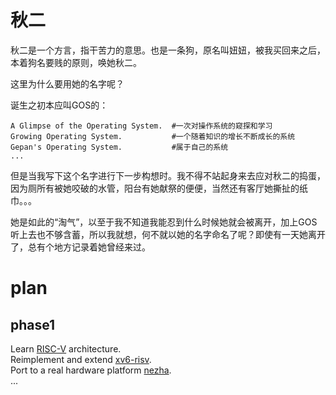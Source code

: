 # 秋二

秋二是一个方言，指干苦力的意思。也是一条狗，原名叫妞妞，被我买回来之后，本着狗名要贱的原则，唤她秋二。

这里为什么要用她的名字呢？

诞生之初本应叫GOS的：
```
A Glimpse of the Operating System.  #一次对操作系统的窥探和学习
Growing Operating System.           #一个随着知识的增长不断成长的系统
Gepan's Operating System.           #属于自己的系统
...
```
但是当我写下这个名字进行下一步构想时。我不得不站起身来去应对秋二的捣蛋，因为厕所有被她咬破的水管，阳台有她献祭的便便，当然还有客厅她撕扯的纸巾。。。

她是如此的“淘气”，以至于我不知道我能忍到什么时候她就会被离开，加上GOS听上去也不够含蓄，所以我就想，何不就以她的名字命名了呢？即使有一天她离开了，总有个地方记录着她曾经来过。

# plan
## phase1
Learn [RISC-V](https://riscv.org/technical/specifications/) architecture.  
Reimplement and extend [xv6-risv](https://github.com/mit-pdos/xv6-riscv).  
Port to a real hardware platform [nezha](https://d1.docs.aw-ol.com/d1_dev/).  
...  
